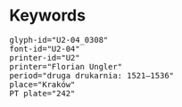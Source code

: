 # Keywords
<pre>
glyph-id="U2-04_0308"
font-id="U2-04"
printer-id="U2"
printer="Florian Ungler"
period="druga drukarnia: 1521—1536"
place="Kraków"
PT plate="242"
</pre>
